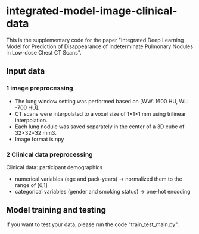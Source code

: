 # integrated-model-image-clinical-data
This is the supplementary code for the paper "Integrated Deep Learning Model for Prediction of Disappearance of Indeterminate Pulmonary Nodules in Low-dose Chest CT Scans".

## Input data
### 1 image preprocessing 
- The lung window setting was performed based on [WW: 1600 HU, WL: -700 HU].
- CT scans were interpolated to a voxel size of 1×1×1 mm using trilinear interpolation.
- Each lung nodule was saved separately in the center of a 3D cube of 32×32×32 mm3.
- Image format is npy

### 2 Clinical data preprocessing
Clinical data: participant demographics  
- numerical variables (age and pack-years) -> normalized them to the range of [0,1]
- categorical variables (gender and smoking status) -> one-hot encoding


## Model training and testing
If you want to test your data, please run the code "train_test_main.py".





